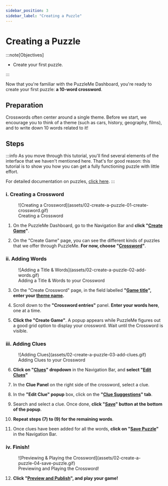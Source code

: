 ```yaml
---
sidebar_position: 3
sidebar_label: "Creating a Puzzle"
---
```


# Creating a Puzzle
:::note[Objectives]

- Create your first puzzle.

:::

Now that you're familiar with the PuzzleMe Dashboard, you're ready to create your first puzzle: **a 10-word crossword**.


## Preparation
Crosswords often center around a single theme. Before we start, we encourage you to think of a theme (such as cars, history, geography, films), and to write down 10 words related to it!


## Steps
:::info
As you move through this tutorial, you'll find several elements of the interface that we haven't mentioned here. That's for good reason: this tutorial is to show you how you can get a fully functioning puzzle with little effort.  

For detailed documentation on puzzles, [click here](tbd).
:::

### i. Creating a Crossword

<figure>
    ![Creating a Crossword](assets/02-create-a-puzzle-01-create-crossword.gif)
    <figcaption>Creating a Crossword</figcaption>
</figure>

1. On the PuzzleMe Dashboard, go to the Navigation Bar and **click "<u>Create Game</u>"**.

2. On the "Create Game" page, you can see the different kinds of puzzles that we offer through PuzzleMe. **For now, choose "<u>Crossword</u>"**.

### ii. Adding Words
<figure>
    ![Adding a Title & Words](assets/02-create-a-puzzle-02-add-words.gif)
    <figcaption>Adding a Title & Words to your Crossword</figcaption>
</figure>

3. On the "Create Crossword" page, in the field labelled **"<u>Game title</u>", enter your <u>theme name</u>.**

4. Scroll down to the **"Crossword entries"** panel. **Enter your words here**, one at a time.

5. **Click the "Create Game"**. A popup appears while PuzzleMe figures out a good grid option to display your crossword. Wait until the Crossword is visible.

### iii. Adding Clues
<figure>
    ![Adding Clues](assets/02-create-a-puzzle-03-add-clues.gif)
    <figcaption>Adding Clues to your Crossword</figcaption>
</figure>

6. **Click on "<u>Clues</u>" dropdown** in the Navigation Bar, and **select "<u>Edit Clues</u>"**

7. In the **Clue Panel** on the right side of the crossword, select a clue.

8. In the **"Edit Clue" popup** box, click on the **"<u>Clue Suggestions</u>" tab**. 

9. Search and select a clue. Once done, **click "<u>Save</u>" button at the bottom of the popup**.

10. **Repeat steps (7) to (9) for the remaining words**.

11. Once clues have been added for all the words, **click on "<u>Save Puzzle</u>"** in the Navigation Bar.

### iv. Finish!
<figure>
    ![Previewing & Playing the Crossword](assets/02-create-a-puzzle-04-save-puzzle.gif)
    <figcaption>Previewing and Playing the Crossword!</figcaption>
</figure>

12. **Click "<u>Preview and Publish</u>", and play your game!**